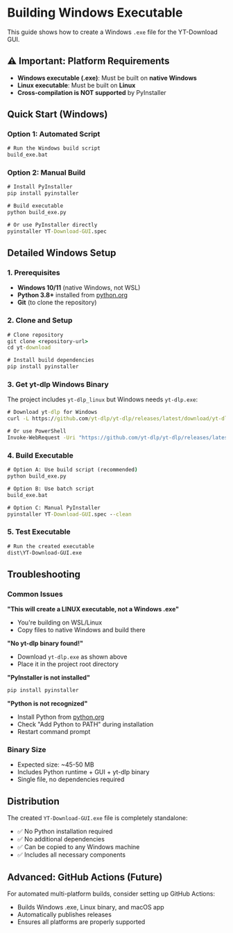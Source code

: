 # Building Windows Executable

This guide shows how to create a Windows `.exe` file for the YT-Download GUI.

## ⚠️ Important: Platform Requirements

- **Windows executable (.exe)**: Must be built on **native Windows**
- **Linux executable**: Must be built on **Linux**
- **Cross-compilation is NOT supported** by PyInstaller

## Quick Start (Windows)

### Option 1: Automated Script
```cmd
# Run the Windows build script
build_exe.bat
```

### Option 2: Manual Build
```cmd
# Install PyInstaller
pip install pyinstaller

# Build executable
python build_exe.py

# Or use PyInstaller directly
pyinstaller YT-Download-GUI.spec
```

## Detailed Windows Setup

### 1. Prerequisites
- **Windows 10/11** (native Windows, not WSL)
- **Python 3.8+** installed from [python.org](https://python.org)
- **Git** (to clone the repository)

### 2. Clone and Setup
```cmd
# Clone repository
git clone <repository-url>
cd yt-download

# Install build dependencies
pip install pyinstaller
```

### 3. Get yt-dlp Windows Binary
The project includes `yt-dlp_linux` but Windows needs `yt-dlp.exe`:

```cmd
# Download yt-dlp for Windows
curl -L https://github.com/yt-dlp/yt-dlp/releases/latest/download/yt-dlp.exe -o yt-dlp.exe

# Or use PowerShell
Invoke-WebRequest -Uri "https://github.com/yt-dlp/yt-dlp/releases/latest/download/yt-dlp.exe" -OutFile "yt-dlp.exe"
```

### 4. Build Executable
```cmd
# Option A: Use build script (recommended)
python build_exe.py

# Option B: Use batch script
build_exe.bat

# Option C: Manual PyInstaller
pyinstaller YT-Download-GUI.spec --clean
```

### 5. Test Executable
```cmd
# Run the created executable
dist\YT-Download-GUI.exe
```

## Troubleshooting

### Common Issues

**"This will create a LINUX executable, not a Windows .exe"**
- You're building on WSL/Linux
- Copy files to native Windows and build there

**"No yt-dlp binary found!"**
- Download `yt-dlp.exe` as shown above
- Place it in the project root directory

**"PyInstaller is not installed"**
```cmd
pip install pyinstaller
```

**"Python is not recognized"**
- Install Python from [python.org](https://python.org)
- Check "Add Python to PATH" during installation
- Restart command prompt

### Binary Size
- Expected size: ~45-50 MB
- Includes Python runtime + GUI + yt-dlp binary
- Single file, no dependencies required

## Distribution

The created `YT-Download-GUI.exe` file is completely standalone:
- ✅ No Python installation required
- ✅ No additional dependencies
- ✅ Can be copied to any Windows machine
- ✅ Includes all necessary components

## Advanced: GitHub Actions (Future)

For automated multi-platform builds, consider setting up GitHub Actions:
- Builds Windows .exe, Linux binary, and macOS app
- Automatically publishes releases
- Ensures all platforms are properly supported